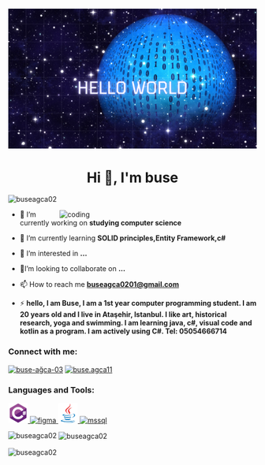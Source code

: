 ![logo](https://github.com/buseagca02/buse/blob/main/Ads%C4%B1z%20tasar%C4%B1m.png)
<h1 align="center">Hi 👋, I'm buse</h1>
<p align="left"> <img src="https://komarev.com/ghpvc/?username=buseagca02&label=Profile%20views&color=0e75b6&style=flat" alt="buseagca02" /> </p>

<img align="right" alt="coding" width="400" src="https://camo.githubusercontent.com/691cdc5f9c4dc0e88650b97d480af9237d9422963bd1184f95e00087d3aa8bbd/68747470733a2f2f692e696d6775722e636f6d2f72486c456444712e676966">


- 🔭 I’m currently working on **studying computer science**

- 🌱 I’m currently learning **SOLID principles,Entity Framework,c#**

- 👀 I’m interested in **...**

- 🧡I’m looking to collaborate on **...**

- 📫 How to reach me **buseagca0201@gmail.com**

- ⚡ **hello, I am Buse, I am a 1st year computer programming student. I am 20 years old and I live in Ataşehir, Istanbul. I like art, historical research, yoga and swimming. I am learning java, c#, visual code and kotlin as a program. I am actively using C#. Tel: 05054666714**

<h3 align="left">Connect with me:</h3>
<p align="left">
<a href="https://linkedin.com/in/buse-ağca-03" target="blank"><img align="center" src="https://raw.githubusercontent.com/rahuldkjain/github-profile-readme-generator/master/src/images/icons/Social/linked-in-alt.svg" alt="buse-ağca-03" height="30" width="40" /></a>
<a href="https://instagram.com/buse.agca11" target="blank"><img align="center" src="https://raw.githubusercontent.com/rahuldkjain/github-profile-readme-generator/master/src/images/icons/Social/instagram.svg" alt="buse.agca11" height="30" width="40" /></a>
</p>

<h3 align="left">Languages and Tools:</h3>
<p align="left"> <a href="https://www.w3schools.com/cs/" target="_blank" rel="noreferrer"> <img src="https://raw.githubusercontent.com/devicons/devicon/master/icons/csharp/csharp-original.svg" alt="csharp" width="40" height="40"/> </a> <a href="https://www.figma.com/" target="_blank" rel="noreferrer"> <img src="https://www.vectorlogo.zone/logos/figma/figma-icon.svg" alt="figma" width="40" height="40"/> </a> <a href="https://www.java.com" target="_blank" rel="noreferrer"> <img src="https://raw.githubusercontent.com/devicons/devicon/master/icons/java/java-original.svg" alt="java" width="40" height="40"/> </a> <a href="https://www.microsoft.com/en-us/sql-server" target="_blank" rel="noreferrer"> <img src="https://www.svgrepo.com/show/303229/microsoft-sql-server-logo.svg" alt="mssql" width="40" height="40"/> </a> </p>

<p><img align="left" src="https://github-readme-stats.vercel.app/api/top-langs?username=buseagca02&show_icons=true&locale=en&layout=compact" alt="buseagca02" /></p>

<p>&nbsp;<img align="center" src="https://github-readme-stats.vercel.app/api?username=buseagca02&show_icons=true&locale=en" alt="buseagca02" /></p>

<p><img align="center" src="https://github-readme-streak-stats.herokuapp.com/?user=buseagca02&" alt="buseagca02" /></p>
